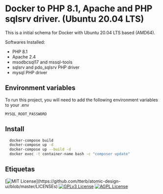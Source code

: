 
# Docker to PHP 8.1, Apache and PHP sqlsrv driver. (Ubuntu 20.04 LTS)

This is a initial schema for Docker with Ubuntu 20.04 LTS based (AMD64).

Softwares Installed:
- PHP 8.1
- Apache 2.4
- msodbcsql17 and mssql-tools 
- sqlsrv and pdo_sqlsrv PHP driver
- mysql PHP driver






## Environment variables

To run this project, you will need to add the following environment variables to your .env

`MYSQL_ROOT_PASSWORD`



## Install


```bash
  docker-compose build
  docker-compose up -d
  docker-compose up --build -d
  docker exec -t container-name bash -c "composer update"

```
    
## Etiquetas


[![MIT License](https://img.shields.io/apm/l/atomic-design-ui.svg?)](https://github.com/tterb/atomic-design-ui/blob/master/LICENSEs)
[![GPLv3 License](https://img.shields.io/badge/License-GPL%20v3-yellow.svg)](https://opensource.org/licenses/)
[![AGPL License](https://img.shields.io/badge/license-AGPL-blue.svg)](http://www.gnu.org/licenses/agpl-3.0)



